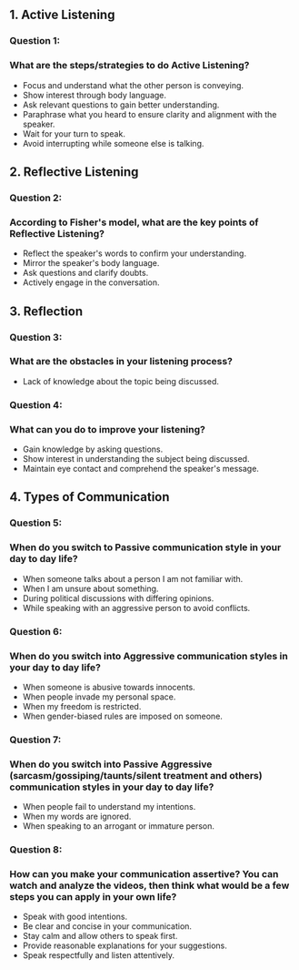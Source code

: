 ## 1. Active Listening
### Question 1:
### What are the steps/strategies to do Active Listening?
- Focus and understand what the other person is conveying.
- Show interest through body language.
- Ask relevant questions to gain better understanding.
- Paraphrase what you heard to ensure clarity and alignment with the speaker.
- Wait for your turn to speak.
- Avoid interrupting while someone else is talking.

## 2. Reflective Listening
### Question 2:
### According to Fisher's model, what are the key points of Reflective Listening?
- Reflect the speaker's words to confirm your understanding.
- Mirror the speaker's body language.
- Ask questions and clarify doubts.
- Actively engage in the conversation.

## 3. Reflection
### Question 3:
### What are the obstacles in your listening process?
- Lack of knowledge about the topic being discussed.

### Question 4:
### What can you do to improve your listening?
- Gain knowledge by asking questions.
- Show interest in understanding the subject being discussed.
- Maintain eye contact and comprehend the speaker's message.

## 4. Types of Communication
### Question 5:
### When do you switch to Passive communication style in your day to day life?
- When someone talks about a person I am not familiar with.
- When I am unsure about something.
- During political discussions with differing opinions.
- While speaking with an aggressive person to avoid conflicts.

### Question 6:
### When do you switch into Aggressive communication styles in your day to day life?
- When someone is abusive towards innocents.
- When people invade my personal space.
- When my freedom is restricted.
- When gender-biased rules are imposed on someone.

### Question 7:
### When do you switch into Passive Aggressive (sarcasm/gossiping/taunts/silent treatment and others) communication styles in your day to day life?
- When people fail to understand my intentions.
- When my words are ignored.
- When speaking to an arrogant or immature person.

### Question 8:
### How can you make your communication assertive? You can watch and analyze the videos, then think what would be a few steps you can apply in your own life?
- Speak with good intentions.
- Be clear and concise in your communication.
- Stay calm and allow others to speak first.
- Provide reasonable explanations for your suggestions.
- Speak respectfully and listen attentively.